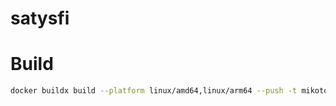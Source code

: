 # satysfi

# Build

```sh
docker buildx build --platform linux/amd64,linux/arm64 --push -t mikoto2000/satysfi:latest .
```

